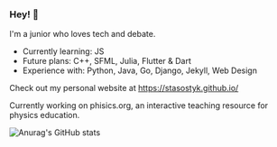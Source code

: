 ### Hey! 👾

I'm a junior who loves tech and debate. 

* Currently learning: JS
* Future plans: C++, SFML, Julia, Flutter & Dart
* Experience with: Python, Java, Go, Django, Jekyll, Web Design

Check out my personal website at https://stasostyk.github.io/

Currently working on phisics.org, an interactive teaching resource for physics education.

![Anurag's GitHub stats](https://github-readme-stats.vercel.app/api?username=stasostyk&show_icons=true&theme=react&count_private=true)
